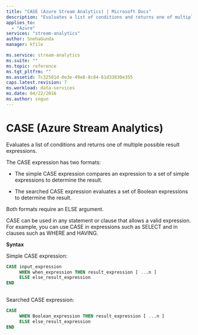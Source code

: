 ```yaml
---
title: "CASE (Azure Stream Analytics) | Microsoft Docs"
description: "Evaluates a list of conditions and returns one of multiple possible result expressions."
applies_to: 
  - "Azure"
services: "stream-analytics"
author: SnehaGunda
manager: kfile

ms.service: stream-analytics
ms.suite: ""
ms.topic: reference
ms.tgt_pltfrm: ""   
ms.assetid: 7c32501d-0e3e-49e8-8c84-61d33830e355
caps.latest.revision: 7
ms.workload: data-services
ms.date: 04/22/2016
ms.author: sngun
---
```


# CASE (Azure Stream Analytics)
  Evaluates a list of conditions and returns one of multiple possible result expressions.  
  
 The CASE expression has two formats:  
  
-   The simple CASE expression compares an expression to a set of simple expressions to determine the result.  
  
-   The searched CASE expression evaluates a set of Boolean expressions to determine the result.  
  
 Both formats require an ELSE argument.  
  
 CASE can be used in any statement or clause that allows a valid expression. For example, you can use CASE in expressions such as SELECT and in clauses such as WHERE and HAVING.  
  
 **Syntax**  
  
 Simple CASE expression:  
  
```SQL
CASE input_expression   
     WHEN when_expression THEN result_expression [ ...n ]   
     ELSE else_result_expression   
END  
  
``` 
  
 Searched CASE expression:  
  
```SQL  
CASE  
     WHEN Boolean_expression THEN result_expression [ ...n ]   
     ELSE else_result_expression  
END  
  
```  
  
  